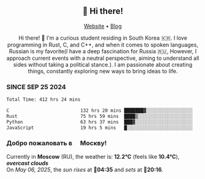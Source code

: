 <h2 align="center">👋 Hi there!</h2>
<p align="center">
  <a href="https://urdekcah.ru">Website</a> •
  <a href="https://urdekcah.blog">Blog</a>
</p>

<p align="center">
  Hi there! 👋 I'm a curious student residing in South Korea 🇰🇷. I love programming in Rust, C, and C++, and when it comes to spoken languages, Russian is my favorite(I have a deep fascination for Russia 🇷🇺, However, I approach current events with a neutral perspective, aiming to understand all sides without taking a political stance.). I am passionate about creating things, constantly exploring new ways to bring ideas to life.
</p>

### SINCE SEP 25 2024
<!--START_SECTION:waka-->
<!--LAST_WAKA_UPDATE:2025-05-04 18:08:17-->
```txt
Total Time: 412 hrs 24 mins

C                          132 hrs 20 mins ███████▓░░░░░░░░░░░░░░░░░   31.21 %
Rust                       75 hrs 59 mins  ████▒░░░░░░░░░░░░░░░░░░░░   17.92 %
Python                     63 hrs 37 mins  ███▓░░░░░░░░░░░░░░░░░░░░░   15.00 %
JavaScript                 19 hrs 5 mins   █░░░░░░░░░░░░░░░░░░░░░░░░   04.50 %
```
<!--END_SECTION:waka-->

<h3>Добро пожаловать в <img src="https://cdn-icons-png.flaticon.com/512/197/197408.png" width="13"/> Москву!</h3>

<!--START_SECTION:weather:moscow-->
<!--LAST_WEATHER_UPDATE:2025-05-06 15:08:51-->
Currently in **Moscow** (RU), the weather is: **12.2°C** (feels like **10.4°C**), ***overcast clouds***<br/>
On *May 06, 2025*, the *sun rises* at 🌅**04:35** and *sets* at 🌇**20:16**.
<!--END_SECTION:weather-->
